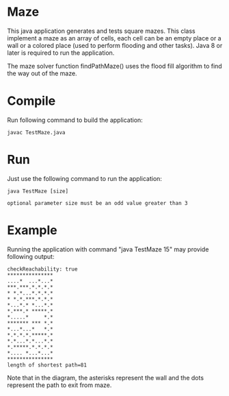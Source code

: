 # Maze
This java application generates and tests square mazes. 
This class implement a maze as an array of cells, each cell can be an empty place or a wall or a colored place (used to perform flooding and other tasks).
Java 8 or later is required to run the application.

The maze solver function findPathMaze() uses the flood fill algorithm to find the way out of the maze.

# Compile
Run following command to build the application:
```
javac TestMaze.java
```

# Run
Just use the following command to run the application:
```
java TestMaze [size]

optional parameter size must be an odd value greater than 3
```

# Example

Running the application with command "java TestMaze 15" may provide following output:
```
checkReachability: true
***************
....*  ...*...*
***.***.*.*.*.*
* *.*...*.*.*.*
* *.*.***.*.*.*
*...*.* *...*.*
*.***.* *****.*
*.....*     *.*
******* *** *.*
*...*...*   *.*
*.*.*.*.*****.*
*.*...*.*...*.*
*.*****.*.*.*.*
*.... *...*...*
***************
length of shortest path=81
```
Note that in the diagram, the asterisks represent the wall and the dots represent the path to exit from maze.
